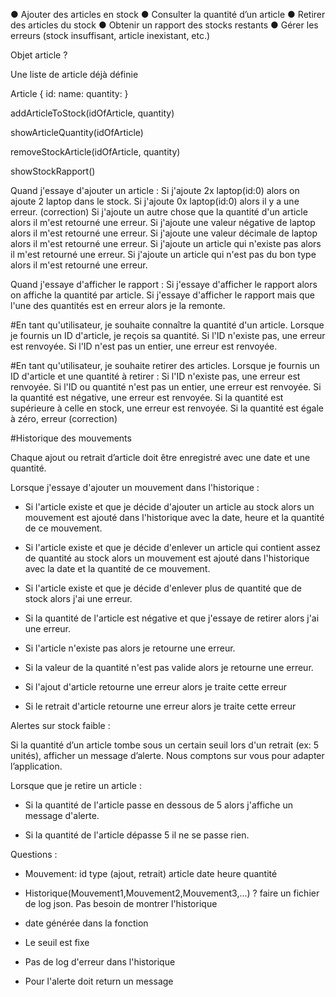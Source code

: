 ● Ajouter des articles en stock
● Consulter la quantité d’un article
● Retirer des articles du stock
● Obtenir un rapport des stocks restants
● Gérer les erreurs (stock insuffisant, article inexistant, etc.)

Objet article ?

Une liste de article déjà définie

Article 
{
    id: 
    name:
    quantity:
}


addArticleToStock(idOfArticle, quantity)

showArticleQuantity(idOfArticle)

removeStockArticle(idOfArticle, quantity)

showStockRapport()

Quand j'essaye d'ajouter un article :
Si j'ajoute 2x laptop(id:0) alors on ajoute 2 laptop dans le stock.
Si j'ajoute 0x laptop(id:0) alors il y a une erreur. (correction)
Si j'ajoute un autre chose que la quantité d'un article alors il m'est retourné une erreur.
Si j'ajoute une valeur négative de laptop alors il m'est retourné une erreur.
Si j'ajoute une valeur décimale de laptop alors il m'est retourné une erreur.
Si j'ajoute un article qui n'existe pas alors il m'est retourné une erreur.
Si j'ajoute un article qui n'est pas du bon type alors il m'est retourné une erreur.

Quand j'essaye d'afficher le rapport :
Si j'essaye d'afficher le rapport alors on affiche la quantité par article.
Si j'essaye d'afficher le rapport mais que l'une des quantités est en erreur alors je la remonte.

#En tant qu'utilisateur, je souhaite connaître la quantité d'un article.
Lorsque je fournis un ID d'article, je reçois sa quantité.
Si l'ID n'existe pas, une erreur est renvoyée.
Si l'ID n'est pas un entier, une erreur est renvoyée.

#En tant qu'utilisateur, je souhaite retirer des articles.
Lorsque je fournis un ID d'article et une quantité à retirer :
Si l'ID n'existe pas, une erreur est renvoyée.
Si l'ID ou quantité n'est pas un entier, une erreur est renvoyée.
Si la quantité est négative, une erreur est renvoyée.
Si la quantité est supérieure à celle en stock, une erreur est renvoyée.
Si la quantité est égale à zéro, erreur (correction)

#Historique des mouvements

Chaque ajout ou retrait d’article doit être enregistré avec une date et une quantité.

Lorsque j'essaye d'ajouter un mouvement dans l'historique : 
- Si l'article existe et que je décide d'ajouter un article au stock alors un mouvement est ajouté dans l'historique avec la date, heure et la quantité de ce mouvement.

- Si l'article existe et que je décide d'enlever un article qui contient assez de quantité au stock alors un mouvement est ajouté dans l'historique avec la date et la quantité de ce mouvement.

- Si l'article existe et que je décide d'enlever plus de quantité que de stock alors j'ai une erreur.

- Si la quantité de l'article est négative et que j'essaye de retirer alors j'ai une erreur.

- Si l'article n'existe pas alors je retourne une erreur.

- Si la valeur de la quantité n'est pas valide alors je retourne une erreur.

- Si l'ajout d'article retourne une erreur alors je traite cette erreur

- Si le retrait d'article retourne une erreur alors je traite cette erreur



Alertes sur stock faible :

Si la quantité d’un article tombe sous un certain seuil lors d'un retrait (ex: 5 unités), afficher un message d’alerte. Nous comptons sur vous pour adapter l’application.

Lorsque que je retire un article :

- Si la quantité de l'article passe en dessous de 5 alors j'affiche un message d'alerte.

- Si la quantité de l'article dépasse 5 il ne se passe rien.


Questions :
- Mouvement:
id
type (ajout, retrait)
article
date
heure
quantité

- Historique(Mouvement1,Mouvement2,Mouvement3,...) ? 
faire un fichier de log json. Pas besoin de montrer l'historique

- date générée dans la fonction

- Le seuil est fixe

- Pas de log d'erreur dans l'historique

- Pour l'alerte doit return un message